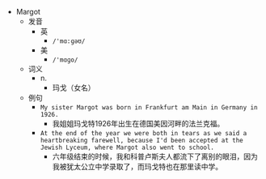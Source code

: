 - Margot
  - 发音
    - 英
      - `/'mɑ:ɡəʊ/`
    - 美
      - `/'mɑɡo/`
  - 词义
    - n.
      - 玛戈（女名）
  - 例句
    - `My sister Margot was born in Frankfurt am Main in Germany in 1926.`
      - 我姐姐玛戈特1926年出生在德国美因河畔的法兰克福。
    - `At the end of the year we were both in tears as we said a heartbreaking farewell, because I'd been accepted at the Jewish Lyceum, where Margot also went to school.`
      - 六年级结束的时候，我和科普卢斯夫人都流下了离别的眼泪，因为我被犹太公立中学录取了，而玛戈特也在那里读中学。

